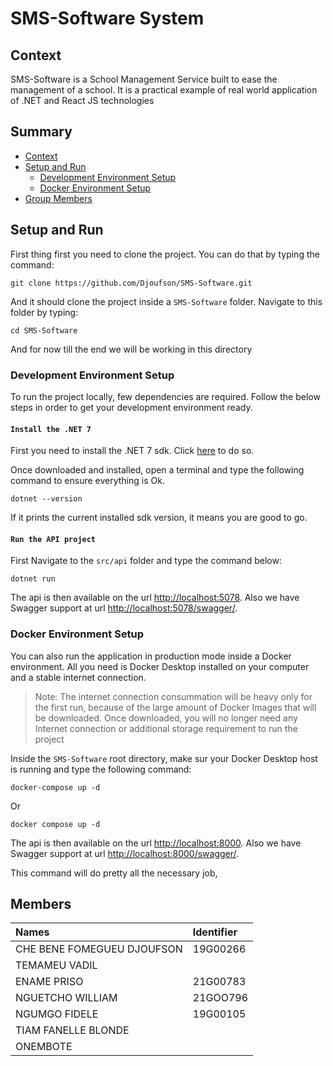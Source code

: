 # SMS-Software System
## Context
SMS-Software is a School Management Service built to ease the management of a school.
It is a practical example of real world application of .NET and React JS technologies

## Summary
- [Context](#context)
- [Setup and Run](#setup-and-run)
  - [Development Environment Setup](#development-environment-setup)
  - [Docker Environment Setup](#docker-environment-setup)
- [Group Members](#members)
## Setup and Run
First thing first you need to clone the project. You can do that by typing the command:
```shell
git clone https://github.com/Djoufson/SMS-Software.git
```
And it should clone the project inside a `SMS-Software` folder.
Navigate to this folder by typing:
```shell
cd SMS-Software
```
And for now till the end we will be working in this directory

### Development Environment Setup
To run the project locally, few dependencies are required.
Follow the below steps in order to get your development environment ready.

#### `Install the .NET 7`
First you need to install the .NET 7 sdk. Click [here](https://dotnet.microsoft.com/en-us/download/dotnet/7.0) to do so.

Once downloaded and installed, open a terminal and type the following command to ensure everything is Ok.
```shell
dotnet --version
```
If it prints the current installed sdk version, it means you are good to go.

#### `Run the API project`
First Navigate to the `src/api` folder and type the command below:
```shell
dotnet run
```
The api is then available on the url [http://localhost:5078](http://localhost:5078). 
Also we have Swagger support at url [http://localhost:5078/swagger/](http://localhost:5078/swagger/). 
### Docker Environment Setup
You can also run the application in production mode inside a Docker environment.
All you need is Docker Desktop installed on your computer and a stable internet connection.

> Note: The internet connection consummation will be heavy only for the first run,
> because of the large amount of Docker Images that will be downloaded. Once downloaded,
> you will no longer need any Internet connection or additional storage requirement to run the project

Inside the `SMS-Software` root directory, make sur your Docker Desktop host is running and type the following command:
```shell
docker-compose up -d
```
Or
```shell
docker compose up -d
```

The api is then available on the url [http://localhost:8000](http://localhost:8000).
Also we have Swagger support at url [http://localhost:8000/swagger/](http://localhost:8000/swagger/).

This command will do pretty all the necessary job, 
## Members
| Names                      | Identifier  |
|:---------------------------|:-----------|
| CHE BENE FOMEGUEU DJOUFSON | 19G00266   |
| TEMAMEU VADIL              |            |
| ENAME PRISO                | 21G00783   |
| NGUETCHO WILLIAM           | 21GOO796   |
| NGUMGO FIDELE              | 19G00105   |
| TIAM FANELLE BLONDE        |            |
| ONEMBOTE                   |            |
